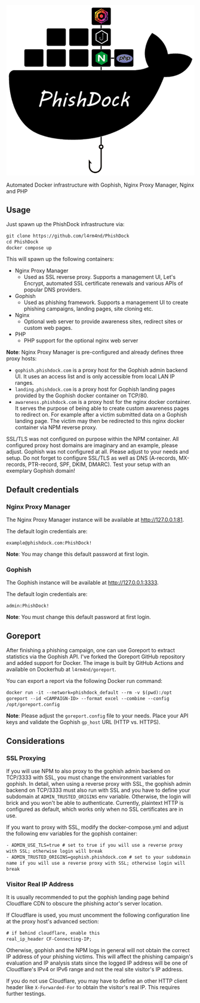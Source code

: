 <p align="center">
  <img src="logo.png"/>
</p>

Automated Docker infrastructure with Gophish, Nginx Proxy Manager, Nginx and PHP

## Usage

Just spawn up the PhishDock infrastructure via:

````
git clone https://github.com/l4rm4nd/PhishDock
cd PhishDock
docker compose up
````

This will spawn up the following containers:

- Nginx Proxy Manager
  -  Used as SSL reverse proxy. Supports a management UI, Let's Encrypt, automated SSL certificate renewals and various APIs of popular DNS providers.
- Gophish
  - Used as phishing framework. Supports a management UI to create phishing campaigns, landing pages, site cloning etc.
- Nginx
  - Optional web server to provide awareness sites, redirect sites or custom web pages.
- PHP
  - PHP support for the optional nginx web server

**Note**: Nginx Proxy Manager is pre-configured and already defines three proxy hosts:
- `gophish.phishdock.com` is a proxy host for the Gophish admin backend UI. It uses an access list and is only accessible from local LAN IP ranges.
- `landing.phishdock.com` is a proxy host for Gophish landing pages provided by the Gophish docker container on TCP/80. 
- `awareness.phishdock.com` is a proxy host for the nginx docker container. It serves the purpose of being able to create custom awareness pages to redirect on. For example after a victim submitted data on a Gophish landing page. The victim may then be redirected to this nginx docker container via NPM reverse proxy.

SSL/TLS was not configured on purpose within the NPM container. All configured proxy host domains are imaginary and an example, please adjust. Gophish was not configured at all. Please adjust to your needs and setup. Do not forget to configure SSL/TLS as well as DNS (A-records, MX-records, PTR-record, SPF, DKIM, DMARC). Test your setup with an exemplary Gophish domain!

## Default credentials

### Nginx Proxy Manager

The Nginx Proxy Manager instance will be available at http://127.0.0.1:81.

The default login credentials are:

````
example@phishdock.com:PhishDock!
````

**Note**: You may change this default password at first login.

### Gophish

The Gophish instance will be available at http://127.0.0.1:3333.

The default login credentials are:

````
admin:PhishDock!
````

**Note**: You must change this default password at first login.

## Goreport

After finishing a phishing campaign, one can use Goreport to extract statistics via the Gophish API. I've forked the Goreport GitHub repository and added support for Docker. The image is built by GitHub Actions and available on Dockerhub at `l4rm4nd/goreport`.

You can export a report via the following Docker run command:

````
docker run -it --network=phishdock_default --rm -v $(pwd):/opt goreport --id <CAMPAIGN-ID> --format excel --combine --config /opt/goreport.config
````

**Note**: Please adjust the `goreport.config` file to your needs. Place your API keys and validate the Gophish `gp_host` URL (HTTP vs. HTTPS).

## Considerations

### SSL Proxying

If you will use NPM to also proxy to the gophish admin backend on TCP/3333 with SSL, you must change the environment variables for gophish. In detail, when using a reverse proxy with SSL, the gophish admin backend on TCP/3333 must also run with SSL and you have to define your subdomain at `ADMIN_TRUSTED_ORIGINS` env variable. Otherwise, the login will brick and you won't be able to authenticate. Currently, plaintext HTTP is configured as default, which works only when no SSL certificates are in use. 

If you want to proxy with SSL, modify the docker-compose.yml and adjust the following env variables for the gophish container:

````
- ADMIN_USE_TLS=true # set to true if you will use a reverse proxy with SSL; otherwise login will break
- ADMIN_TRUSTED_ORIGINS=gophish.phishdock.com # set to your subdomain name if you will use a reverse proxy with SSL; otherwise login will break
````

### Visitor Real IP Address

It is usually recommended to put the gophish landing page behind Cloudflare CDN to obscure the phishing actor's server location. 

If Cloudflare is used, you must uncomment the following configuration line at the proxy host's advanced section:

````
# if behind cloudflare, enable this
real_ip_header CF-Connecting-IP;
````

Otherwise, gophish and the NPM logs in general will not obtain the correct IP address of your phishing victims. This will affect the phishing campaign's evaluation and IP analysis stats since the logged IP address will be one of Cloudflare's IPv4 or IPv6 range and not the real site visitor's IP address.

If you do not use Cloudflare, you may have to define an other HTTP client header like `X-Forwarded-For` to obtain the visitor's real IP. This requires further testings.
